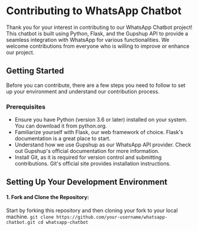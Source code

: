 # Contributing to WhatsApp Chatbot
Thank you for your interest in contributing to our WhatsApp Chatbot project! This chatbot is built using Python, Flask, and the Gupshup API to provide a seamless integration with WhatsApp for various functionalities. We welcome contributions from everyone who is willing to improve or enhance our project.

## Getting Started
Before you can contribute, there are a few steps you need to follow to set up your environment and understand our contribution process.

### Prerequisites
* Ensure you have Python (version 3.6 or later) installed on your system. You can download it from python.org.
* Familiarize yourself with Flask, our web framework of choice. Flask's documentation is a great place to start.
* Understand how we use Gupshup as our WhatsApp API provider. Check out Gupshup's official documentation for more information.
* Install Git, as it is required for version control and submitting contributions. Git's official site provides installation instructions.

## Setting Up Your Development Environment
#### 1. Fork and Clone the Repository: 
Start by forking this repository and then cloning your fork to your local machine.
`git clone https://github.com/your-username/whatsapp-chatbot.git
cd whatsapp-chatbot`

